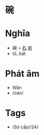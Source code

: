 # 碗

# Nghĩa
* 碗 = [石](石.md) [宛](宛.md)
* tô, bát

# Phát âm
* Wǎn
*  /oản/

# Tags
* /Sơ cấp//24/

<script>window.HANZI_FIELD='碗';</script>
